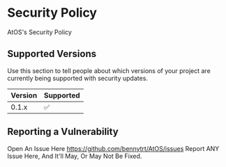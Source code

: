 # Security Policy
AtOS's Security Policy
## Supported Versions

Use this section to tell people about which versions of your project are
currently being supported with security updates.

| Version | Supported          |
| ------- | ------------------ |
| 0.1.x   | :white_check_mark: |
## Reporting a Vulnerability

Open An Issue Here <https://github.com/bennytrt/AtOS/issues>
Report ANY Issue Here, And It'll May, Or May Not Be Fixed.
